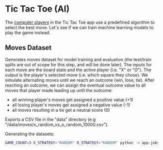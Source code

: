 
# Tic Tac Toe (AI)

The [computer players](/app/player.py) in the Tic Tac Toe app use a predefined algorithm to select the best move. Let's see if we can train machine learning models to play the game instead.

## Moves Dataset

Generates moves dataset for model training and evaluation (the test/train splits are out of scope for this step, and will be done later). The inputs for each move are the board state and the active player (i.e. "X" or "O"). The output is the player's selected move (i.e. which square they chose). We simulate alternating moves until we reach an outcome (win, lose, tie). After reaching an outcome, we can assign the eventual outcome value to all moves that player made leading up until the outcome:
  + all winning player's moves get assigned a positive value (+1)
  + all losing player's moves get assigned a negative value (-1)
  + all moves resulting in a tie get a neutral score (0)

Exports a CSV file in the "data" directory (e.g "/data/moves/x_random_vs_o_random_10000.csv").

Generating the datasets:

```sh
GAME_COUNT=3 X_STRATEGY="RANDOM" O_STRATEGY="RANDOM" python -m app.jobs.play_moves
```
